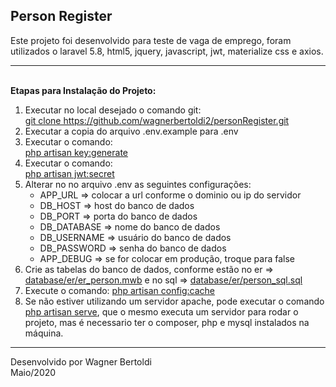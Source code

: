 <h2>Person Register</h2>

<p>Este projeto foi desenvolvido para teste de vaga de emprego, foram utilizados o laravel 5.8, html5, jquery, javascript, jwt, materialize css e axios.</p>
<hr /><br />
<b>Etapas para Instalação do Projeto:</b>
<ol>
    <li>Executar no local desejado o comando git: <br /> <u>git clone https://github.com/wagnerbertoldi2/personRegister.git</u></li>
    <li>Executar a copia do arquivo .env.example para .env</li>
    <li>Executar o comando: <br /> <u>php artisan key:generate</u></li>
    <li>Executar o comando: <br /> <u>php artisan jwt:secret</u></li>
    <li>Alterar no no arquivo .env as seguintes configurações: <br />
        <ul>
            <li>APP_URL => colocar a url conforme o dominio ou ip do servidor</li>
            <li>DB_HOST => host do banco de dados</li>
            <li>DB_PORT => porta do banco de dados</li>
            <li>DB_DATABASE => nome do banco de dados</li>
            <li>DB_USERNAME => usuário do banco de dados</li>
            <li>DB_PASSWORD => senha do banco de dados</li>
            <li>APP_DEBUG => se for colocar em produção, troque para false</li>
        </ul>
    </li>
    <li>Crie as tabelas do banco de dados, conforme estão no er => <u>database/er/er_person.mwb</u> e no sql => <u>database/er/person_sql.sql</u></li>    
    <li>Execute o comando: <u>php artisan config:cache</u></li>
    <li>Se não estiver utilizando um servidor apache, pode executar o comando <u>php artisan serve</u>, que o mesmo executa um servidor para rodar o projeto, mas é necessario ter o composer, php e mysql instalados na máquina.</li>
</ol>
<hr />
Desenvolvido por Wagner Bertoldi<br />
Maio/2020
